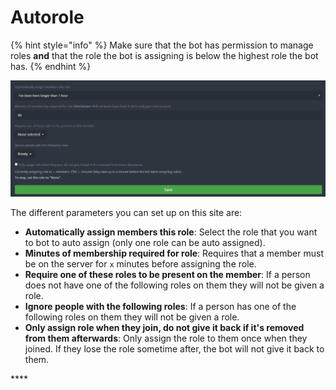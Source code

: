 # Autorole

{% hint style="info" %}
Make sure that the bot has permission to manage roles **and** that the role the bot is assigning is below the highest role the bot has. 
{% endhint %}

![](../.gitbook/assets/autorole.PNG)

The different parameters you can set up on this site are:

* **Automatically assign members this role**: Select the role that you want to bot to auto assign \(only one role can be auto assigned\).
* **Minutes of membership required for role**: Requires that a member must be on the server for `x` minutes before assigning the role. 
* **Require one of these roles to be present on the member**: If a person does not have one of the following roles on them they will not be given a role. 
* **Ignore people with the following roles**: If a person has one of the following roles on them they will not be given a role.
* **Only assign role when they join, do not give it back if it's removed from them afterwards**: Only assign the role to them once when they joined. If they lose the role sometime after, the bot will not give it back to them.

\*\*\*\*



